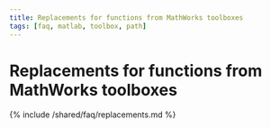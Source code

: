 ```yaml
---
title: Replacements for functions from MathWorks toolboxes
tags: [faq, matlab, toolbox, path]
---
```


# Replacements for functions from MathWorks toolboxes

{% include /shared/faq/replacements.md %}
